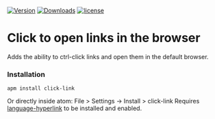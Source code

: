 [![Version](https://img.shields.io/apm/v/click-link.svg)](https://atom.io/packages/click-link)
[![Downloads](https://img.shields.io/apm/dm/click-link.svg)](https://atom.io/packages/click-link)
[![license](https://img.shields.io/apm/l/click-link.svg)](https://atom.io/packages/click-link)
# Click to open links in the browser

Adds the ability to ctrl-click links and open them in the default browser.

### Installation

```
apm install click-link
```
Or directly inside atom: File > Settings -> Install > click-link
Requires [language-hyperlink](https://atom.io/packages/language-hyperlink) to be installed and enabled.
